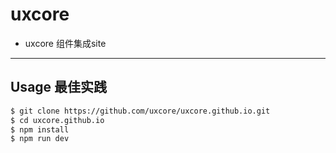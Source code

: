 # uxcore

* uxcore 组件集成site

---



## Usage 最佳实践

```sh
$ git clone https://github.com/uxcore/uxcore.github.io.git
$ cd uxcore.github.io
$ npm install
$ npm run dev
```
